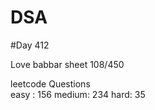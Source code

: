 # DSA

#Day 412

Love babbar sheet
    108/450
    
leetcode Questions   
easy : 156
medium: 234
hard: 35

 
